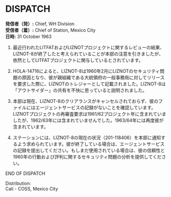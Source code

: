 # DISPATCH

**発信者（発）:** Chief, WH Division  
**受信者（着）:** Chief of Station, Mexico City  
**日時:** 31 October 1963  

1. 最近行われたLITFATおよびLIZNOTプロジェクトに関するレビューの結果、LIZNOT-8が終了したと考えられていることが本部の注意を引きましたが、依然としてLITFATプロジェクトに関与しているとされています。

2. HOLA-14716によると、LIZNOT-8は1960年2月にLIZNOTのセキュリティ問題の原因となり、彼が親組織である大統領府の一般事務局に対してリリースを要求した際に、LIZNOTのトレジャーとして記載されました。LIZNOT-8は「アウトサイダー」の共有を不快に思っていると説明されました。

3. 本部は現在、LIZNOT-8のクリアランスがキャンセルされておらず、彼のファイルにはエージェントサービスの記録がないことを確認しています。LIZNOTプロジェクトの再審査要求は1961/62プロジェクト年に含まれていましたが、1962/63年には含まれていませんでした。1963/64年には再度彼が含まれています。

4. ステーションには、LIZNOT-8の現在の状況（201-118406）を本部に通知するよう求められています。彼が終了している場合は、エージェントサービスの記録を提出してください。もしまだ使用されている場合は、彼の信頼性と1960年の行動および評判に関するセキュリティ問題の分析を提供してください。

END OF DISPATCH

Distribution:  
Cali - COSS, Mexico City